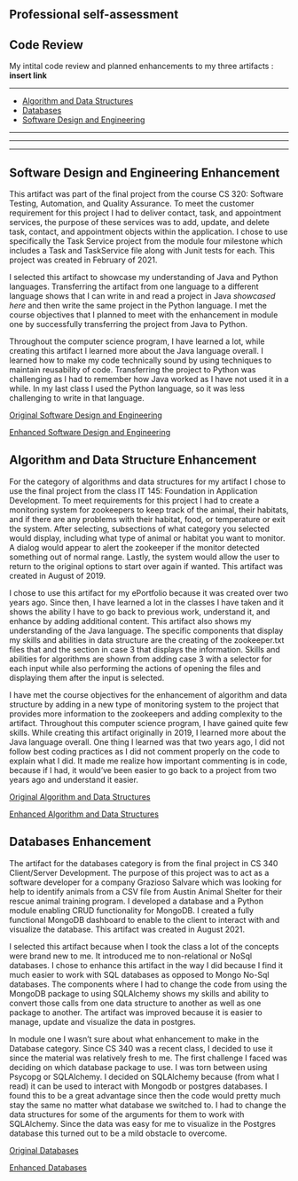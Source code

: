 
## Professional self-assessment

## Code Review
My intital code review and planned enhancements to my three artifacts :
**insert link**

---
- [Algorithm and Data Structures](https://github.com/katieescholten/KScapstone.github.io/blob/gh-pages/algorithm_and_data_structures/algorithm_and_datastructures.md)
- [Databases](https://github.com/katieescholten/KScapstone.github.io/blob/gh-pages/databases/databases.md)
- [Software Design and Engineering](https://github.com/katieescholten/KScapstone.github.io/blob/gh-pages/software_design_and_engineering/software_design_and_engineering.md)


















----
---
----





## Software Design and Engineering Enhancement

	
This artifact was part of the final project from the course CS 320: Software Testing, Automation, and Quality Assurance.  To meet the customer requirement for this project I had to deliver contact, task, and appointment services, the purpose of these services was to add, update, and delete task, contact, and appointment objects within the application. I chose to use specifically the Task Service project from the module four milestone which includes a Task and TaskService file along with Junit tests for each.  This project was created in February of 2021.


I selected this artifact to showcase my understanding of Java and Python languages. Transferring the artifact from one language to a different language shows that I can write in and read a project in Java *showcased here* and then write the same project in the Python language.  I met the course objectives that I planned to meet with the enhancement in module one by successfully transferring the project from Java to Python.


Throughout the computer science program, I have learned a lot, while creating this artifact I learned more about the Java language overall. I learned how to make my code technically sound by using techniques to maintain reusability of code.  Transferring the project to Python was challenging as I had to remember how Java worked as I have not used it in a while.  In my last class I used the Python language, so it was less challenging to write in that language.


[Original Software Design and Engineering](https://github.com/katieescholten/KScapstone.github.io/tree/gh-pages/software_design_and_engineering/Original_java)


[Enhanced  Software Design and Engineering](https://github.com/katieescholten/KScapstone.github.io/tree/gh-pages/software_design_and_engineering/Enhanced_python)



## Algorithm and Data Structure Enhancement

For the category of algorithms and data structures for my artifact I chose to use the final project from the class IT 145: Foundation in Application Development.  To meet requirements for this project I had to create a monitoring system for zookeepers to keep track of the animal, their habitats, and if there are any problems with their habitat, food, or temperature or exit the system.  After selecting, subsections of what category you selected would display, including what type of animal or habitat you want to monitor.  A dialog would appear to alert the zookeeper if the monitor detected something out of normal range. Lastly, the system would allow the user to return to the original options to start over again if wanted. This artifact was created in August of 2019.


I chose to use this artifact for my ePortfolio because it was created over two years ago.  Since then, I have learned a lot in the classes I have taken and it shows the ability I have to go back to previous work, understand it, and enhance by adding additional content.  This artifact also shows my understanding of the Java language. The specific components that display my skills and abilities in data structure are the creating of the zookeeper.txt files that and the section in case 3 that displays the information.  Skills and abilities for algorithms are shown from adding case 3 with a selector for each input while also performing the actions of opening the files and displaying them after the input is selected.


I have met the course objectives for the enhancement of algorithm and data structure by adding in a new type of monitoring system to the project that provides more information to the zookeepers and adding complexity to the artifact.
Throughout this computer science program, I have gained quite few skills. While creating this artifact originally in 2019, I learned more about the Java language overall. One thing I learned was that two years ago, I did not follow best coding practices as I did not comment properly on the code to explain what I did.  It made me realize how important commenting is in code, because if I had, it would’ve been easier to go back to a project from two years ago and understand it easier.


[Original Algorithm and Data Structures](https://github.com/katieescholten/KScapstone.github.io/blob/1058bec24ff547be1e7e982dcfe7e51f2d2c2489/algorithm_and_data_structures/Original_Zookeeper.java)


[Enhanced Algorithm and Data Structures](https://github.com/katieescholten/KScapstone.github.io/blob/447e03eb344b3130e1e1a411ad99a96af9b6e396/algorithm_and_data_structures/**Enhanced_Zookeeper.java)


## Databases Enhancement


The artifact for the databases category is from the final project in CS 340 Client/Server Development.  The purpose of this project was to act as a software developer for a company Grazioso Salvare which was looking for help to identify animals from a CSV file from Austin Animal Shelter for their rescue animal training program.  I developed a database and a Python module enabling CRUD functionality for MongoDB.  I created a fully functional MongoDB dashboard to enable to the client to interact with and visualize the database.  This artifact was created in August 2021.


I selected this artifact because when I took the class a lot of the concepts were brand new to me. It introduced me to non-relational or NoSql databases.  I chose to enhance this artifact in the way I did because I find it much easier to work with SQL databases as opposed to Mongo No-Sql databases. The components where I had to change the code from using the MongoDB package to using SQLAlchemy shows my skills and ability to convert those calls from one data structure to another as well as one package to another. The artifact was improved because it is easier to manage, update and visualize the data in postgres. 


In module one I wasn’t sure about what enhancement to make in the Database category.  Since CS 340 was a recent class, I decided to use it since the material was relatively fresh to me.
The first challenge I faced was deciding on which database package to use. I was torn between using Psycopg or SQLAlchemy. I decided on SQLAlchemy because (from what I read) it can be used to interact with Mongodb or postgres databases. I found this to be a great advantage since then the code would pretty much stay the same no matter what database we switched to. 
I had to change the data structures for some of the arguments for them to work with SQLAlchemy. Since the data was easy for me to visualize in the Postgres database this turned out to be a mild obstacle to overcome. 


[Original Databases](https://github.com/katieescholten/KScapstone.github.io/blob/447e03eb344b3130e1e1a411ad99a96af9b6e396/databases/Original_DataBase.py)


[Enhanced Databases](https://github.com/katieescholten/KScapstone.github.io/blob/447e03eb344b3130e1e1a411ad99a96af9b6e396/databases/Enhanced_database.py)
